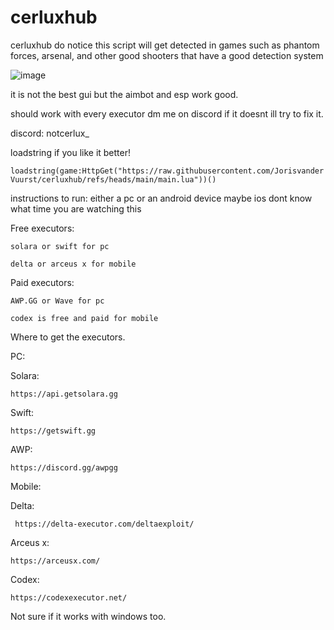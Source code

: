 # cerluxhub
cerluxhub
do notice this script will get detected in games such as phantom forces, arsenal, and other good shooters that have a good detection system

![image](https://github.com/user-attachments/assets/9828dfb5-f90c-4b61-8c8e-f398bb9e56a9)

it is not the best gui but the aimbot and esp work good.

should work with every executor dm me on discord if it doesnt ill try to fix it.

discord: notcerlux_

loadstring if you like it better!

```loadstring(game:HttpGet("https://raw.githubusercontent.com/JorisvanderVuurst/cerluxhub/refs/heads/main/main.lua"))()```


instructions to run:
either a pc or an android device maybe ios dont know what time you are watching this


Free executors:

```solara or swift for pc```



```delta or arceus x for mobile```

Paid executors:



```AWP.GG or Wave for pc```

```codex is free and paid for mobile```



Where to get the executors.


PC:


  Solara:

    https://api.getsolara.gg

  Swift:

    https://getswift.gg

  AWP:

    https://discord.gg/awpgg

Mobile:


   Delta:

     https://delta-executor.com/deltaexploit/

  Arceus x:

    https://arceusx.com/

  Codex:

    https://codexexecutor.net/

Not sure if it works with windows too.


